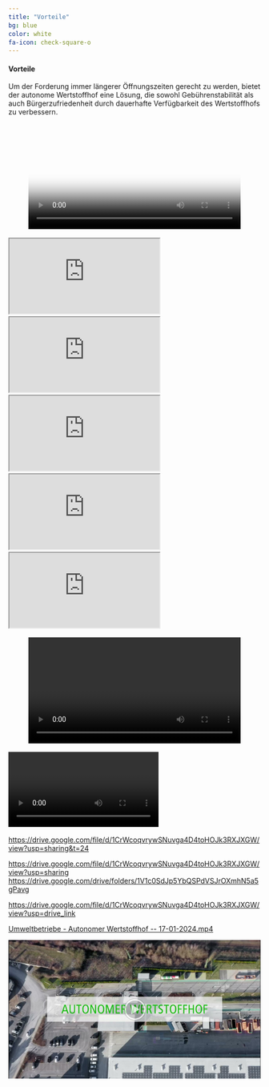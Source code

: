 ```yaml
---
title: "Vorteile"
bg: blue
color: white
fa-icon: check-square-o
---
```


#### Vorteile

Um der Forderung immer längerer Öffnungszeiten gerecht zu werden, bietet der autonome Wertstoffhof eine Lösung, die sowohl Gebührenstabilität als auch Bürgerzufriedenheit durch dauerhafte Verfügbarkeit des Wertstoffhofs zu verbessern. 

<figure class="video_container">
  <video width="100%"  controls="true" allowfullscreen="true" poster="20240119145212.png">
    <source src="https://drive.google.com/open?id=1CrWcoqvrywSNuvga4D4toHOJk3RXJXGW&usp=drive_copy" type="video/mp4">
  </video>
</figure>



<div class="icontain"><iframe src="https://drive.google.com/file/d/1CrWcoqvrywSNuvga4D4toHOJk3RXJXGW/view?usp=sharing" allowfullscreen></iframe></div>
<div class="icontain"><iframe src="https://drive.google.com/file/d/1CrWcoqvrywSNuvga4D4toHOJk3RXJXGW/view?usp=drive\_link" allowfullscreen></iframe></div>
<div class="icontain"><iframe src="https://drive.google.com/drive/folders/1V1c0SdJp5YbQSPdVSJrOXmhN5a5gPavg" allowfullscreen></iframe></div>
<div class="icontain"><iframe src="https://drive.google.com/file/d/1CrWcoqvrywSNuvga4D4toHOJk3RXJXGW/view?usp=drive_link" allowfullscreen></iframe></div>
<div class="icontain"><iframe src="https://drive.google.com/file/d/1CrWcoqvrywSNuvga4D4toHOJk3RXJXGW/view?usp=sharing" allowfullscreen></iframe></div>


<figure class="video_container">
  <video width="100%"  controls="true" allowfullscreen="true" >
    <source src="https://drive.google.com/file/d/1CrWcoqvrywSNuvga4D4toHOJk3RXJXGW/view?usp=drive_link" type="video/mp4">
  </video>
</figure>


<video>
    <source src="https://drive.google.com/uc?export=download&id=videoID" type='video/mp4'>
</video>

https://drive.google.com/file/d/1CrWcoqvrywSNuvga4D4toHOJk3RXJXGW/view?usp=sharing&t=24


https://drive.google.com/file/d/1CrWcoqvrywSNuvga4D4toHOJk3RXJXGW/view?usp=sharing
[](https://drive.google.com/file/d/1CrWcoqvrywSNuvga4D4toHOJk3RXJXGW/view?usp=drive\_link)
https://drive.google.com/drive/folders/1V1c0SdJp5YbQSPdVSJrOXmhN5a5gPavg

https://drive.google.com/file/d/1CrWcoqvrywSNuvga4D4toHOJk3RXJXGW/view?usp=drive_link

[Umweltbetriebe - Autonomer Wertstoffhof -- 17-01-2024.mp4](https://drive.google.com/open?id=1CrWcoqvrywSNuvga4D4toHOJk3RXJXGW&usp=drive_copy)


![](20240119145212.png)